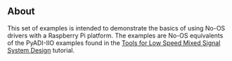 ## About
This set of examples is intended to demonstrate the basics of using No-OS drivers with a Raspberry Pi platform. The examples are No-OS equivalents of the PyADI-IIO examples found in the [Tools for Low Speed Mixed Signal System Design](https://wiki.analog.com/university/labs/software/tools_for_low_speed_mix-sig_systems) tutorial.
